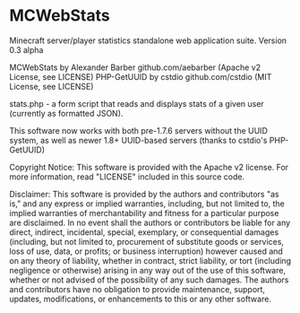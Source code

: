 MCWebStats
==========

Minecraft server/player statistics standalone web application suite.
Version 0.3 alpha

MCWebStats by Alexander Barber github.com/aebarber (Apache v2 License, see LICENSE)
PHP-GetUUID by cstdio github.com/cstdio (MIT License, see LICENSE)

stats.php - a form script that reads and displays stats of a given user (currently as formatted JSON).

This software now works with both pre-1.7.6 servers without the UUID system,
as well as newer 1.8+ UUID-based servers (thanks to cstdio's PHP-GetUUID)

Copyright Notice:
This software is provided with the Apache v2 license. For more information,
read "LICENSE" included in this source code.

Disclaimer:
This software is provided by the authors and contributors "as is,"
and any express or implied warranties, including, but not limited to,
the implied warranties of merchantability and fitness for a particular
purpose are disclaimed. In no event shall the authors or contributors
be liable for any direct, indirect, incidental, special, exemplary, or
consequential damages (including, but not limited to, procurement of
substitute goods or services, loss of use, data, or profits; or business
interruption) however caused and on any theory of liability, whether in
contract, strict liability, or tort (including negligence or otherwise)
arising in any way out of the use of this software, whether or not
advised of the possibility of any such damages. The authors and
contributors have no obligation to provide maintenance, support,
updates, modifications, or enhancements to this or any other software.
